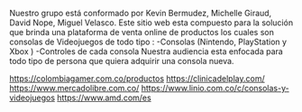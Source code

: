 Nuestro grupo está conformado por  Kevin Bermudez, Michelle Giraud, David Nope, Miguel Velasco.
Este sitio web esta compuesto para la solución que brinda una plataforma de venta online de productos los cuales son consolas de Videojuegos de todo tipo :
-Consolas (Nintendo, PlayStation y Xbox )
-Controles de cada consola
Nuestra audiencia esta enfocada para todo tipo de persona que quiera adquirir una consola nueva.

https://colombiagamer.com.co/productos
https://clinicadelplay.com/
https://www.mercadolibre.com.co/
https://www.linio.com.co/c/consolas-y-videojuegos
https://www.amd.com/es